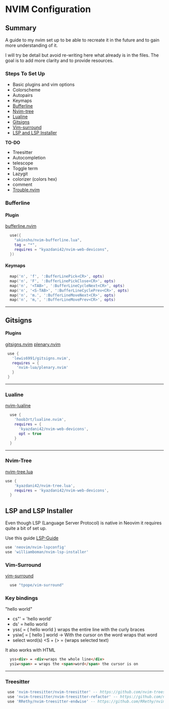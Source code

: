 # NVIM Configuration

## Summary

A guide to my nvim set up to be able to recreate it in the future and to gain more understanding of it.

I will try be detail but avoid re-writing here what already is in the files. The goal is to add more clarity and to provide resources.

### Steps To Set Up

- Basic plugins and vim options
- Colorscheme
- Autopairs
- Keymaps
- [Bufferline](#bufferline)
- [Nvim-tree](#nvim-tree)
- [Lualine](#lualine)
- [Gitsigns](#gitsigns)
- [Vim-surround](#vim-surround)
- [LSP and LSP Installer](#lsp-and-lsp-installer)

**TO-DO**

- Treesitter
- Autocompletion
- telescope
- Toggle term
- Lazygit
- colorizer (colors hex)
- comment
- [Trouble.nvim](https://github.com/folke/trouble.nvim)

### Bufferline

#### Plugin

[bufferline.nvim](https://github.com/akinsho/bufferline.nvim)

```lua
  use({
  	"akinsho/nvim-bufferline.lua",
  	tag = "*",
  	requires = "kyazdani42/nvim-web-devicons",
  })
```

#### Keymaps

```lua
  map('n', 'f', ':BufferLinePick<CR>', opts)
  map('n', 'F', ':BufferLinePickClose<CR>', opts)
  map('n', '<TAB>', ':BufferLineCycleNext<CR>', opts)
  map('n', '<S-TAB>', ':BufferLineCyclePrev<CR>', opts)
  map('n', 'm.', ':BufferLineMoveNext<CR>', opts)
  map('n', 'm,', ':BufferLineMovePrev<CR>', opts)
```

<hr/>

## Gitsigns

#### Plugins

[gitsigns.nvim](https://github.com/lewis6991/gitsigns.nvim)
[plenary.nvim](https://github.com/nvim-lua/plenary.nvim)

```lua
 use {
   'lewis6991/gitsigns.nvim',
   requires = {
     'nvim-lua/plenary.nvim'
   }
 }
```

<hr/>

### Lualine

[nvim-lualine](https://github.com/nvim-lualine/lualine.nvim)

```lua
  use {
    'hoob3rt/lualine.nvim',
    requires = {
      'kyazdani42/nvim-web-devicons',
      opt = true
    }
  }
```

<hr/>

### Nvim-Tree

[nvim-tree.lua](https://github.com/kyazdani42/nvim-tree.lua)

```lua
use {
    'kyazdani42/nvim-tree.lua',
    requires = 'kyazdani42/nvim-web-devicons',
  }
```

## LSP and LSP Installer

Even though LSP (Language Server Protocol) is native in Neovim it requires quite a bit of set up.

Use this guide [LSP-Guide]('/lua/nico/lsp/how-to-lsp.md')

```lua
use 'neovim/nvim-lspconfig'
use 'williamboman/nvim-lsp-installer'
```

### Vim-Surround

[vim-surround](https://github.com/tpope/vim-surround)

```lua
  use "tpope/vim-surround"
```

### Key bindings

"hello world"

- cs"' = 'hello world'
- ds' = hello world
- yss{ = { hello world } wraps the entire line with the curly braces
- ysiw[ = [ hello ] world -> With the cursor on the word wraps that word
- select word(s) <S + (> = (wraps selected text)

It also works with HTML

```HTML
  yss<div> = <div>wraps the whole line</div>
  ysiw<span> = wraps the <span>word</span> the cursor is on
```

<hr/>

### Treesitter

```lua
 use 'nvim-treesitter/nvim-treesitter' -- https://github.com/nvim-treesitter/nvim-treesitter
 use 'nvim-treesitter/nvim-treesitter-refactor' -- https://github.com/nvim-treesitter/nvim-treesitter-refactor
 use 'RRethy/nvim-treesitter-endwise' -- https://github.com/RRethy/nvim-treesitter-endwise
```
